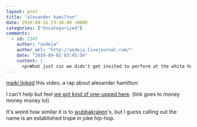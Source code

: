 ```yaml
---
layout: post
title: "alexander hamilton"
date: 2010-08-31 23:30:00 +0000
categories: ["Uncategorized"]
comments:
  - id: 2347
    author: "andeja"
    author_url: "http://andeja.livejournal.com/"
    date: "2010-09-02 03:45:56"
    content: |
      <p>What just cuz we didn't get invited to perform at the white house for the president and didn't have a grammy-winning accompanist?  psh! hahaha</p>
---
```


[maiki linked](http://lore.interi.org/forum/topic/ham-gangsta) this video, a rap about alexander hamilton:

I can't help but feel [we got kind of one-upped here](http://www.youtube.com/watch?v=38J8bpOxzwQ). (link goes to money money money lol) 

It's weird how similar it is to [wubbakraken](http://wubbakraken.livejournal.com/)'s, but I guess calling out the name is an established trope in joke hip-hop.